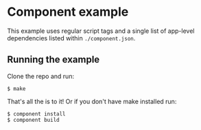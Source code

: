 
# Component example

  This example uses regular script tags and a single list of app-level dependencies
  listed within `./component.json`.

## Running the example

  Clone the repo and run:

```
$ make
```

  That's all the is to it! Or if you don't have make installed run:

```
$ component install
$ component build
```

